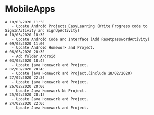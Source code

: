 # MobileApps

    # 10/03/2020 11:30
       - Update Android Projects EasyLearning (Write Progress code to SignInActivity and SignUpActivity)
    # 10/03/2020 18:30
       - Update Android Code and Interface (Add ResetpasswordActivity)
    # 09/03/2020 11:00
       - Update Android Homework and Project.   
    # 06/03/2020 20:30
       - Add folder Android
    # 03/03/2020 18:45
       - Update java Homework and Project.
    # 02/03/2020 20:45
       - Update java Homework and Project.(include 28/02/2020)    
    # 27/02/2020 22:30
       - Update java Homework and Project.
    # 26/02/2020 20:00
       - Update Java Homework No Project.
    # 25/02/2020 20:15
       - Update Java Homework and Project.
    # 24/02/2020 22:05
       - Update Java Homework and Project.








